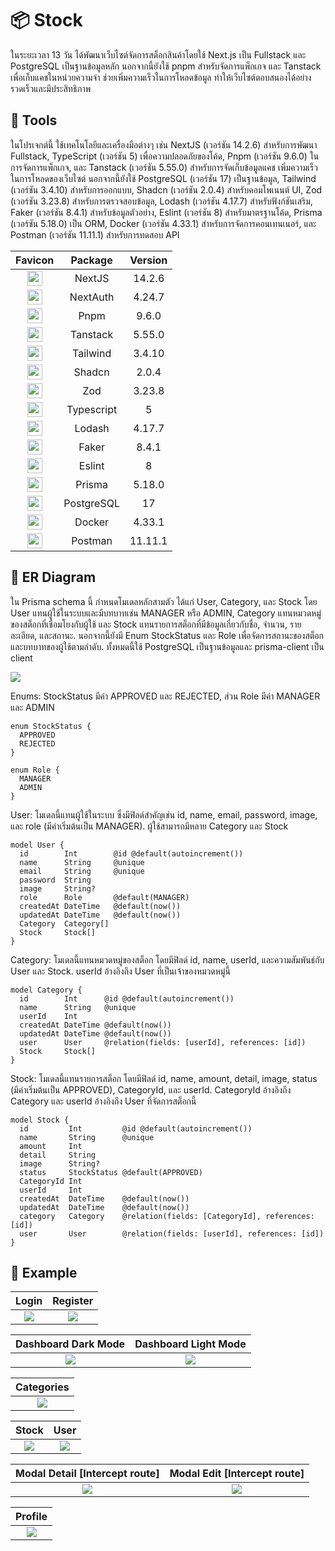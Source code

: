 #  📦 Stock
ในระยะเวลา 13 วัน ได้พัฒนาเว็บไซต์จัดการสต็อกสินค้าโดยใช้ Next.js เป็น Fullstack และ PostgreSQL เป็นฐานข้อมูลหลัก นอกจากนี้ยังใช้ pnpm สำหรับจัดการแพ็กเกจ และ Tanstack เพื่อเก็บแคชในหน่วยความจำ ช่วยเพิ่มความเร็วในการโหลดข้อมูล ทำให้เว็บไซต์ตอบสนองได้อย่างรวดเร็วและมีประสิทธิภาพ

## 🔧 Tools

ในโปรเจกต์นี้ ใช้เทคโนโลยีและเครื่องมือต่างๆ เช่น NextJS (เวอร์ชัน 14.2.6) สำหรับการพัฒนา Fullstack, TypeScript (เวอร์ชัน 5) เพื่อความปลอดภัยของโค้ด, Pnpm (เวอร์ชัน 9.6.0) ในการจัดการแพ็กเกจ, และ Tanstack (เวอร์ชัน 5.55.0) สำหรับการจัดเก็บข้อมูลแคช เพิ่มความเร็วในการโหลดของเว็บไซต์ นอกจากนี้ยังใช้ PostgreSQL (เวอร์ชัน 17) เป็นฐานข้อมูล, Tailwind (เวอร์ชัน 3.4.10) สำหรับการออกแบบ, Shadcn (เวอร์ชัน 2.0.4) สำหรับคอมโพเนนต์ UI, Zod (เวอร์ชัน 3.23.8) สำหรับการตรวจสอบข้อมูล, Lodash (เวอร์ชัน 4.17.7) สำหรับฟังก์ชันเสริม, Faker (เวอร์ชัน 8.4.1) สำหรับข้อมูลตัวอย่าง, Eslint (เวอร์ชัน 8) สำหรับมาตรฐานโค้ด, Prisma (เวอร์ชัน 5.18.0) เป็น ORM, Docker (เวอร์ชัน 4.33.1) สำหรับการจัดการคอนเทนเนอร์, และ Postman (เวอร์ชัน 11.11.1) สำหรับการทดสอบ API

| Favicon  | Package | Version  |
| :------------: | :------------: | :------------: |
| <img src="https://nextjs.org/favicon.ico" width="24vh" > | NextJS  | 14.2.6 |
| <img src="https://next-auth.js.org/img/favicon.ico" width="24vh" > | NextAuth  | 4.24.7 |
| <img src="https://pnpm.io/img/favicon.png" width="24vh" > | Pnpm  | 9.6.0  |
| <img src="https://tanstack.com/favicon.ico" width="24vh" >  | Tanstack  | 5.55.0 |
| <img src="https://tailwindcss.com/favicons/favicon-32x32.png?v=3" width="24vh" > | Tailwind  | 3.4.10 |
| <img src="https://ui.shadcn.com/favicon-16x16.png" width="24vh" >  | Shadcn | 2.0.4 |
| <img src="https://zod.dev/static/favicon-32x32.png" width="24vh" >  | Zod | 3.23.8 |
| <img src="https://www.typescriptlang.org/favicon-32x32.png?v=8944a05a8b601855de116c8a56d3b3ae" width="24vh" >  | Typescript  | 5 |
| <img src="https://lodash.com/icons/favicon-32x32.png" width="24vh" >  | Lodash  | 4.17.7 |
| <img src="https://opencollective.com/static/images/favicon.ico.png" width="24vh" >  | Faker  | 8.4.1 |
| <img src="https://eslint.org/favicon.ico" width="24vh" >  | Eslint  | 8 |
| <img src="https://www.prisma.io/images/favicon-32x32.png" width="24vh" >  | Prisma  | 5.18.0 |
| <img src="https://www.postgresql.org/favicon.ico" width="24vh" >  | PostgreSQL  | 17 |
| <img src="https://www.docker.com/wp-content/uploads/2024/02/cropped-docker-logo-favicon-32x32.png" width="24vh" >  | Docker  | 4.33.1 |
| <img src="https://www.postman.com/_ar-assets/images/favicon-1-32.png" width="24vh" >  | Postman  | 11.11.1 |

## 📐 ER Diagram

ใน Prisma schema นี้ กำหนดโมเดลหลักสามตัว ได้แก่ User, Category, และ Stock โดย User แทนผู้ใช้ในระบบและมีบทบาทเช่น MANAGER หรือ ADMIN, Category แทนหมวดหมู่ของสต็อกที่เชื่อมโยงกับผู้ใช้ และ Stock แทนรายการสต็อกที่มีข้อมูลเกี่ยวกับชื่อ, จำนวน, รายละเอียด, และสถานะ. นอกจากนี้ยังมี Enum StockStatus และ Role เพื่อจัดการสถานะของสต็อกและบทบาทของผู้ใช้ตามลำดับ. ทั้งหมดนี้ใช้ PostgreSQL เป็นฐานข้อมูลและ prisma-client เป็น client

<img src="https://cdn.discordapp.com/attachments/1282103169538850877/1282103512381128826/diagram-export-8-9-2567-05_19_49.png?ex=66de2371&is=66dcd1f1&hm=1d2d811681fdc412fa6d0f2f4b06363dd8d43c9d180ea3b52a268ab9ca9b88c7&">

Enums: StockStatus มีค่า APPROVED และ REJECTED, ส่วน Role มีค่า MANAGER และ ADMIN
```prisma
enum StockStatus {
  APPROVED
  REJECTED
}

enum Role {
  MANAGER
  ADMIN
}
```
User: โมเดลนี้แทนผู้ใช้ในระบบ ซึ่งมีฟิลด์สำคัญเช่น id, name, email, password, image, และ role (มีค่าเริ่มต้นเป็น MANAGER). ผู้ใช้สามารถมีหลาย Category และ Stock
```prisma
model User {
  id        Int        @id @default(autoincrement())
  name      String     @unique
  email     String     @unique
  password  String
  image     String?
  role      Role       @default(MANAGER)
  createdAt DateTime   @default(now())
  updatedAt DateTime   @default(now())
  Category  Category[]
  Stock     Stock[]
}
```
Category: โมเดลนี้แทนหมวดหมู่ของสต็อก โดยมีฟิลด์ id, name, userId, และความสัมพันธ์กับ User และ Stock. userId อ้างอิงถึง User ที่เป็นเจ้าของหมวดหมู่นี้
```prisma
model Category {
  id        Int      @id @default(autoincrement())
  name      String   @unique
  userId    Int
  createdAt DateTime @default(now())
  updatedAt DateTime @default(now())
  user      User     @relation(fields: [userId], references: [id])
  Stock     Stock[]
}
```
Stock: โมเดลนี้แทนรายการสต็อก โดยมีฟิลด์ id, name, amount, detail, image, status (มีค่าเริ่มต้นเป็น APPROVED), CategoryId, และ userId. CategoryId อ้างอิงถึง Category และ userId อ้างอิงถึง User ที่จัดการสต็อกนี้
```prisma
model Stock {
  id         Int         @id @default(autoincrement())
  name       String      @unique
  amount     Int
  detail     String
  image      String?
  status     StockStatus @default(APPROVED)
  CategoryId Int
  userId     Int
  createdAt  DateTime    @default(now())
  updatedAt  DateTime    @default(now())
  category   Category    @relation(fields: [CategoryId], references: [id])
  user       User        @relation(fields: [userId], references: [id])
}

```

## 🚀 Example

|  Login | Register |
| :------------: | :------------: |
|  <img src="https://media.discordapp.net/attachments/1282095960796692561/1282096759719329873/image.png?ex=66de1d27&is=66dccba7&hm=c4adf082efcd5fd8e9935a724d1d87326851f213f00c7223a1385074866f35ce&=&format=webp&quality=lossless&width=1415&height=671"> | <img src="https://media.discordapp.net/attachments/1282095960796692561/1282096820327026709/image.png?ex=66de1d36&is=66dccbb6&hm=395716e1bd046449abbd1c8eceb952edca03f44744a9d5932d3e4323740377c5&=&format=webp&quality=lossless&width=1415&height=671">  |

|  Dashboard Dark Mode | Dashboard Light Mode |
| :------------: | :------------: |
|  <img src="https://cdn.discordapp.com/attachments/1282095960796692561/1282096042229108846/image.png?ex=66de1c7c&is=66dccafc&hm=03d3800ff25281fd9bc277bca644c695a264af8f9a00bc20112a697e28283bcf&"> | <img src="https://cdn.discordapp.com/attachments/1282095960796692561/1282096919547482195/image.png?ex=66de1d4d&is=66dccbcd&hm=f147514a660f344288637bedfa373458cd95f36f35478e95627abda35726540a&">  |

|  Categories |
| :------------: |
|  <img src="https://media.discordapp.net/attachments/1282095960796692561/1282096180741804145/image.png?ex=66de1c9d&is=66dccb1d&hm=479e23b253a97ea4e43c794da06ce264b2952b98af0979e045d35c76754c4e57&=&format=webp&quality=lossless&width=1197&height=671">

|  Stock | User |
| :------------: | :------------: |
|  <img src="https://media.discordapp.net/attachments/1282095960796692561/1282096260907536487/image.png?ex=66de1cb0&is=66dccb30&hm=9d5f512d10df2bb673f7e8e8d904ba30cb5fc7621724489e8ac3b70011c25ed8&=&format=webp&quality=lossless&width=923&height=671"> |  <img src="https://media.discordapp.net/attachments/1282095960796692561/1282096333448024146/image.png?ex=66de1cc2&is=66dccb42&hm=3566f67f6c0134ceef3fb9176f037cf803435028a356f8e827c41dd17dca5f8c&=&format=webp&quality=lossless&width=924&height=671"> |

|  Modal Detail [Intercept route] | Modal Edit [Intercept route] |
| :------------: | :------------: |
|  <img src="https://media.discordapp.net/attachments/1282095960796692561/1282096458484678666/image.png?ex=66de1cdf&is=66dccb5f&hm=eeb768fc7907cd794c5ce97192bb608df9cff8ea18cfbfd8d115c0d4afd5a62c&=&format=webp&quality=lossless&width=923&height=671"> |  <img src="https://media.discordapp.net/attachments/1282095960796692561/1282096558338216067/image.png?ex=66de1cf7&is=66dccb77&hm=1d644d86367025e8d0f45a7a8243ae22d6b4291e0bd05d0724ceadbf4e2eb72e&=&format=webp&quality=lossless&width=923&height=671"> |

|  Profile |
| :------------: |
|  <img src="https://media.discordapp.net/attachments/1282095960796692561/1282096701938864280/image.png?ex=66de1d19&is=66dccb99&hm=a753eb35bae7f8f9f5ee8505dec907dca76c2b21c9ff22b479a8c5a599b73966&=&format=webp&quality=lossless&width=1415&height=671"> |



